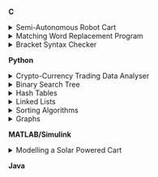 **C**

<details>
<summary>Semi-Autonomous Robot Cart</summary/>
The robot was able to run in manual mode (with a controller) and autonomous mode, where it used range sensors to ensure it didnt hit the walls around it.
<object data="https://github.com/Daniel-Waits/DanielW/blob/main/MCP-Final-Report.pdf" width="700px" height="700px">
    <embed src=https://github.com/Daniel-Waits/DanielW/blob/main/MCP-Final-Report.pdf">
        <p>Report: <a href="https://github.com/Daniel-Waits/DanielW/blob/main/MCP-Final-Report.pdf">View Report</a>.</p>
    </embed>
</object>
                                                                                                           
<object data="https://github.com/Daniel-Waits/DanielW/blob/main/CartCode.c" type="application/pdf" width="700px" height="700px">
    <embed src=https://github.com/Daniel-Waits/DanielW/blob/main/CartCode.c">
        <p>Code: <a href="https://github.com/Daniel-Waits/DanielW/blob/main/CartCode.c">View Code</a>.</p>
    </embed>
</object>
</details>

<details>
<summary>Matching Word Replacement Program</summary/>
Performing pattern-matching replacements on a given string.
<object data="https://github.com/Daniel-Waits/DanielW/tree/main/C_Assignment_1" type="application/pdf" width="700px" height="700px">
    <embed src=https://github.com/Daniel-Waits/DanielW/tree/main/C_Assignment_1">
        <p>Program Files: <a href="https://github.com/Daniel-Waits/DanielW/tree/main/C_Assignment_1">View Files</a>.</p>
    </embed>
</object>
</details>
                                                                                                         
<details>
<summary>Bracket Syntax Checker</summary/>
Visually performs bracket-balance-checking on any given file.
<object data="https://github.com/Daniel-Waits/DanielW/tree/main/C_Assignment_2" type="application/pdf" width="700px" height="700px">
    <embed src=https://github.com/Daniel-Waits/DanielW/tree/main/C_Assignment_2">
        <p>Program Files: <a href="https://github.com/Daniel-Waits/DanielW/tree/main/C_Assignment_2">View Files</a>.</p>
    </embed>
</object>
</details>


**Python**

<details>
<summary>Crypto-Currency Trading Data Analyser</summary/>
Performs path finding to connect buyers and sellers from one crypto-currency to another.
<object data="https://github.com/Daniel-Waits/DanielW/blob/main/Python_Assignment/Report.pdf" width="700px" height="700px">
    <embed src=https://github.com/Daniel-Waits/DanielW/blob/main/Python_Assignment/Report.pdf">
        <p>Report: <a href="https://github.com/Daniel-Waits/DanielW/blob/main/Python_Assignment/Report.pdf">View Report</a>.</p>
    </embed>
</object>
                                                                                                           
<object data="https://github.com/Daniel-Waits/DanielW/tree/main/Python_Assignment" type="application/pdf" width="700px" height="700px">
    <embed src=https://github.com/Daniel-Waits/DanielW/tree/main/Python_Assignment">
        <p>Program Files: <a href="https://github.com/Daniel-Waits/DanielW/tree/main/Python_Assignment">View Files</a>.</p>
    </embed>
</object>
</details>

<details>
<summary>Binary Search Tree</summary/>
Implementation of a Binary Search Tree within Python.
<object data="https://github.com/Daniel-Waits/DanielW/blob/main/BinarySearchTree.py" type="application/pdf" width="700px" height="700px">
    <embed src=https://github.com/Daniel-Waits/DanielW/blob/main/BinarySearchTree.py">
        <p>Code: <a href="https://github.com/Daniel-Waits/DanielW/blob/main/BinarySearchTree.py">View Code</a>.</p>
    </embed>
</object>
</details>
                                                                                                
<details>
<summary>Hash Tables</summary/>
Implementation of a Hash Table within Python.
<object data="https://github.com/Daniel-Waits/DanielW/blob/main/hashTables.py" type="application/pdf" width="700px" height="700px">
    <embed src=https://github.com/Daniel-Waits/DanielW/blob/main/hashTables.py">
        <p>Code: <a href="https://github.com/Daniel-Waits/DanielW/blob/main/hashTables.py">View Code</a>.</p>
    </embed>
</object>
</details>
                                                                                          
<details>
<summary>Linked Lists</summary/>
Implementation of a Linked List within Python.
<object data="https://github.com/Daniel-Waits/DanielW/blob/main/linkedLists.py" type="application/pdf" width="700px" height="700px">
    <embed src=https://github.com/Daniel-Waits/DanielW/blob/main/linkedLists.py">
        <p>Code: <a href="https://github.com/Daniel-Waits/DanielW/blob/main/linkedLists.py">View Code</a>.</p>
    </embed>
</object>
</details>
                                                                                           
<details>
<summary>Sorting Algorithms</summary/>
Implementation and comparison of different sorting algorithms within Python.
<object data="https://github.com/Daniel-Waits/DanielW/blob/main/DSASorts.py" type="application/pdf" width="700px" height="700px">
    <embed src=https://github.com/Daniel-Waits/DanielW/blob/main/DSASorts.py">
        <p>Code: <a href="https://github.com/Daniel-Waits/DanielW/blob/main/DSASorts.py">View Code</a>.</p>
    </embed>
</object>
</details>
                                                                                        
<details>
<summary>Graphs</summary/>
Using a Linked List to create a Graph within Python.
<object data="https://github.com/Daniel-Waits/DanielW/blob/main/GraphLinkedList.py" type="application/pdf" width="700px" height="700px">
    <embed src=https://github.com/Daniel-Waits/DanielW/blob/main/GraphLinkedList.py">
        <p>Code: <a href="https://github.com/Daniel-Waits/DanielW/blob/main/GraphLinkedList.py">View Code</a>.</p>
    </embed>
</object>
</details>
                                                                                               

**MATLAB/Simulink**

<details>
<summary>Modelling a Solar Powered Cart</summary/>
Each subsystem was analysed and then modelled in order to predict the time it would take the cart to reach the top of a ramp.
<object data="https://github.com/Daniel-Waits/DanielW/blob/main/Matlab_Report.pdf" type="application/pdf" width="700px" height="700px">
    <embed src=https://github.com/Daniel-Waits/DanielW/blob/main/Matlab_Report.pdf">
        <p>Report: <a href="https://github.com/Daniel-Waits/DanielW/blob/main/Matlab_Report.pdf">View Report</a>.</p>
    </embed>
</object>
                                                                                                
<object data="https://github.com/Daniel-Waits/DanielW/blob/main/Simulink%20Model.slx" type="application/pdf" width="700px" height="700px">
    <embed src=https://github.com/Daniel-Waits/DanielW/blob/main/Simulink%20Model.slx">
        <p>Script/Model: <a href="https://github.com/Daniel-Waits/DanielW/blob/main/Simulink%20Model.slx">View Script/Model</a>.</p>
    </embed>
</object>                                                                                             
</details>
                                                                                                         
**Java**
                                                                                                         
